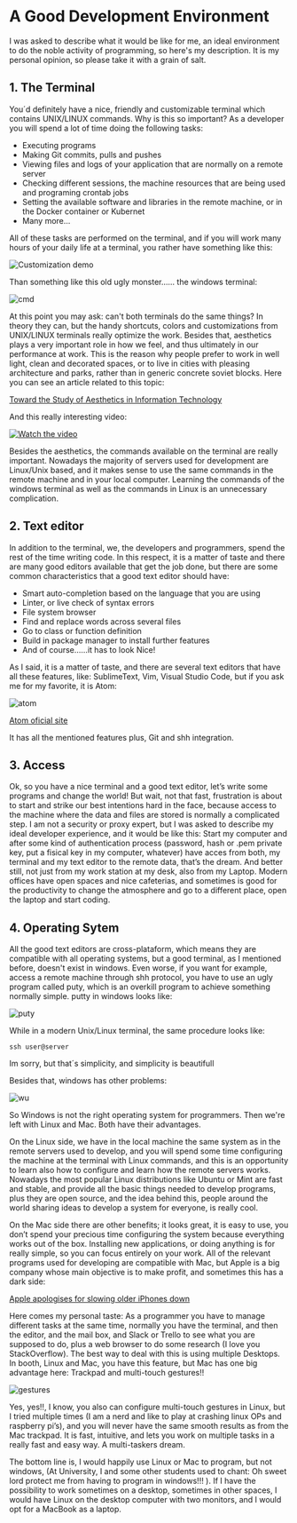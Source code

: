 # A Good Development Environment

I was asked to describe what it would be like for me, an ideal environment to do the noble activity of programming, so here's my description. It is my personal opinion, so please take it with a grain of salt.

## 1.	The Terminal
You´d definitely have a nice, friendly and customizable terminal which contains UNIX/LINUX 
commands. Why is this so important? As a developer you will spend a lot of time doing the following 
tasks:

-	Executing programs
-	Making Git commits, pulls and pushes
-	Viewing files and logs of your application that are normally on a remote server
-	Checking different sessions, the machine resources that are being used and programing crontab jobs
-	Setting the available software and libraries in the remote machine, or in the Docker container or Kubernet
-	Many more…

All of these tasks are performed on the terminal, and if you will work many hours of your daily life at a terminal, 
you rather have something like this: 

![Customization demo](https://github.com/apodkutin/agnoster-zsh-theme/raw/customize-prompt/agnoster_customization.gif)

Than something like this old ugly monster……   the windows terminal:

![cmd](https://media.giphy.com/media/cZ1zIh0UvPqUM/giphy.gif)

At this point you may ask: can't both terminals do the same things? In theory they can, but the handy shortcuts, 
colors and customizations from UNIX/LINUX terminals really optimize the work. Besides that, aesthetics plays a very 
important role in how we feel, and thus ultimately in our performance at work. This is the reason why people prefer to 
work in well light, clean and decorated spaces, or to live in cities with pleasing architecture and parks, rather 
than in generic concrete soviet blocks. Here you can see an article related to this topic:

[Toward the Study of Aesthetics in Information
Technology](https://aisel.aisnet.org/cgi/viewcontent.cgi?article=1150&context=icis2004)

And this really interesting video:

[![Watch the video](https://img.youtube.com/vi/-O5kNPlUV7w/0.jpg)](https://www.youtube.com/watch?v=-O5kNPlUV7w)

Besides the aesthetics, the commands available on the terminal are really important. Nowadays the majority of servers used for development are Linux/Unix based, and it makes sense to use the same commands in the remote machine and in your local computer.
Learning the commands of the windows terminal as well as the commands in Linux is an unnecessary complication.

## 2.	Text editor
In addition to the terminal, we, the developers and programmers, spend the rest of the time writing code. In this respect, it is a matter of taste and there are many good editors available that get the job done, but there are some common characteristics that a good text editor should have:

-	Smart auto-completion based on the language that you are using
-	Linter, or live check of syntax errors
-	File system browser
-	Find and replace words across several files
-	Go to class or function definition 
-	Build in package manager to install further features
-	And of course……it has to look Nice!

As I said, it is a matter of taste, and there are several text editors that have all these features, like: SublimeText, Vim, Visual Studio Code, but if you ask me for my favorite, it is Atom:

![atom](/images/atom.gif)

[Atom oficial site](https://atom.io/)

It has all the mentioned features plus, Git and shh integration. 

## 3.	Access
Ok, so you have a nice terminal and a good text editor, let’s write some programs and change the world! But wait, not that fast, frustration is about to start and strike our best intentions hard in the face, because access to the machine where the data and files are stored is normally a complicated step. I am not a security or proxy expert, but I was asked to describe my ideal developer experience, and it would be like this: Start my computer and after some kind of authentication process (password, hash or .pem private key, put a fisical key in my computer, whatever) have acces from both, my terminal and my text editor to the remote data, that’s the dream. And better still, not just from my work station at my desk, also from my Laptop. Modern offices have open spaces and nice cafeterias, and sometimes is good for the productivity to change the atmosphere and go to a different place, open the laptop and start coding.

## 4.	Operating Sytem
All the good text editors are cross-plataform, which means they are compatible with all operating systems, but a good terminal, as I mentioned before, doesn't exist in windows. Even worse, if you want for example, access a remote machine through shh protocol, you have to use an ugly program called puty, which is an overkill program to achieve something normally simple. putty in windows looks like:

![puty](/images/putty.png)

While in a modern Unix/Linux terminal, the same procedure looks like: 

```
ssh user@server
```

Im sorry, but that´s simplicity, and simplicity is beautifull

Besides that, windows has other problems:

![wu](/images/windowsUpdates.gif)

So Windows is not the right operating system for programmers. Then we're left with Linux and Mac. Both have their advantages.

On the Linux side, we have in the local machine the same system as in the remote servers used to develop, and you will spend some time configuring the machine at the terminal with Linux commands, and this is an opportunity to learn also how to configure and learn how the remote servers works. Nowadays the most popular Linux distributions like Ubuntu or Mint are fast and stable, and provide all the basic things needed to develop programs, plus they are open source, and the idea behind this, people around the world sharing ideas to develop a system for everyone, is really cool. 

On the Mac side there are other benefits; it looks great, it is easy to use, you don’t spend your precious time configuring the system because everything works out of the box. Installing new applications, or doing anything is for really simple, so you can focus entirely on your work. All of the relevant programs used for developing are compatible with Mac, but Apple is a big company whose main objective is to make profit, and sometimes this has a dark side:

[Apple apologises for slowing older iPhones down](https://www.bbc.com/news/technology-42508300)

Here comes my personal taste: As a programmer you have to manage different tasks at the same time, normally you have the terminal, and then the editor, and the mail box, and Slack or Trello to see what you are supposed to do, plus a web browser to do some research (I love you StackOverflow). The best way to deal with this is using multiple Desktops. In booth, Linux and Mac, you have this feature, but Mac has one big advantage here:  Trackpad and multi-touch gestures!!

![gestures](/images/MacGestures.gif)

Yes, yes!!,  I know, you also can configure multi-touch gestures in Linux, but I tried multiple times (I am a nerd and like to play at crashing linux OPs and raspberry pi’s), and you will never have the same smooth results as from the Mac trackpad. It is fast, intuitive, and lets you work on multiple tasks in a really fast and easy way. A multi-taskers dream. 

The bottom line is, I would happily use Linux or Mac to program, but not windows, (At University, I and some other students used to chant: Oh sweet lord protect me from having to program in windows!!! ). If I have the possibility to work sometimes on a desktop, sometimes in other spaces, I would have Linux on the desktop computer with two monitors, and I would opt for a MacBook as a laptop. 


